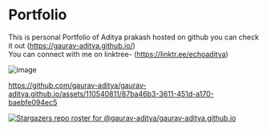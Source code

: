 # Portfolio
This is personal Portfolio of Aditya prakash hosted on github 
you can check it out (https://gaurav-aditya.github.io/) <br>
You can connect with me on linktree- (https://linktr.ee/echoaditya)

![image](https://user-images.githubusercontent.com/110540811/225407338-faeca22d-0ac5-44a9-a17c-89de2fc4061d.png)


https://github.com/gaurav-aditya/gaurav-aditya.github.io/assets/110540811/87ba46b3-3611-451d-a170-baebfe094ec5



[![Stargazers repo roster for @gaurav-aditya/gaurav-aditya.github.io](https://reporoster.com/stars/gaurav-aditya/gaurav-aditya.github.io)](https://github.com/gaurav-aditya/gaurav-aditya.github.io/stargazers)
